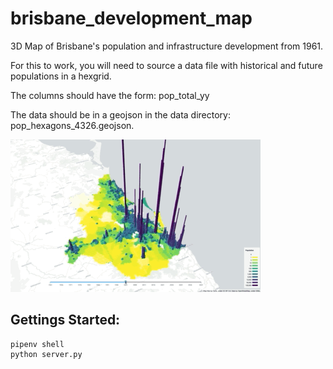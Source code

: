 # brisbane_development_map
3D Map of Brisbane's population and infrastructure development from 1961.

For this to work, you will need to source a data file with historical and future populations in a hexgrid.

The columns should have the form: pop_total_yy

The data should be in a geojson in the data directory: pop_hexagons_4326.geojson.

![](brisbane_population_demo.gif)

## Gettings Started:

```
pipenv shell
python server.py
```